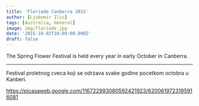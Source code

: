 ```yaml
---
title: 'Floriade Canberra 2015'
author: [Ljubomir Ilic]
tags: [Australia, General]
image: img/floriade.jpg
date: '2015-10-02T10:00:00.000Z'
draft: false
---
```


The Spring Flower Festival is held every year in early October in Canberra.

------

Festival proletnog cveca koji se odrzava svake godine pocetkom octobra u Kanberi.

https://picasaweb.google.com/116722993080592421923/6200619723195916081
